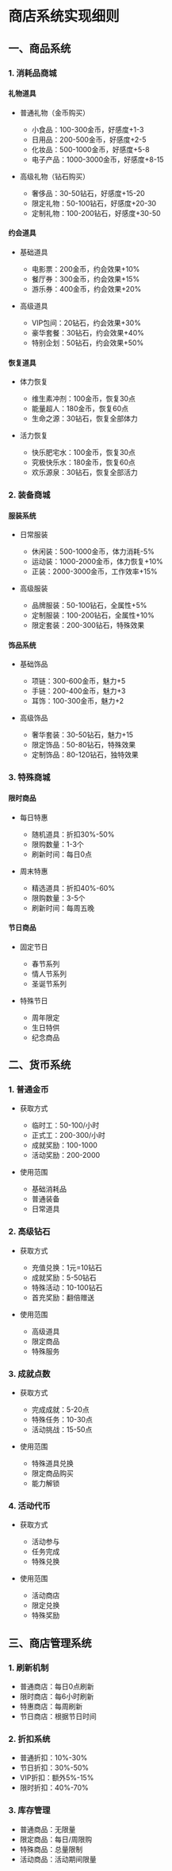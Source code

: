 # 商店系统实现细则

## 一、商品系统

### 1. 消耗品商城
#### 礼物道具
- 普通礼物（金币购买）
  - 小食品：100-300金币，好感度+1-3
  - 日用品：200-500金币，好感度+2-5
  - 化妆品：500-1000金币，好感度+5-8
  - 电子产品：1000-3000金币，好感度+8-15

- 高级礼物（钻石购买）
  - 奢侈品：30-50钻石，好感度+15-20
  - 限定礼物：50-100钻石，好感度+20-30
  - 定制礼物：100-200钻石，好感度+30-50

#### 约会道具
- 基础道具
  - 电影票：200金币，约会效果+10%
  - 餐厅券：300金币，约会效果+15%
  - 游乐券：400金币，约会效果+20%

- 高级道具
  - VIP包间：20钻石，约会效果+30%
  - 豪华套餐：30钻石，约会效果+40%
  - 特别企划：50钻石，约会效果+50%

#### 恢复道具
- 体力恢复
  - 维生素冲剂：100金币，恢复30点
  - 能量超人：180金币，恢复60点
  - 生命之源：30钻石，恢复全部体力

- 活力恢复
  - 快乐肥宅水：100金币，恢复30点
  - 究极快乐水：180金币，恢复60点
  - 欢乐源泉：30钻石，恢复全部活力

### 2. 装备商城
#### 服装系统
- 日常服装
  - 休闲装：500-1000金币，体力消耗-5%
  - 运动装：1000-2000金币，体力恢复+10%
  - 正装：2000-3000金币，工作效率+15%

- 高级服装
  - 品牌服装：50-100钻石，全属性+5%
  - 定制服装：100-200钻石，全属性+10%
  - 限定套装：200-300钻石，特殊效果

#### 饰品系统
- 基础饰品
  - 项链：300-600金币，魅力+5
  - 手链：200-400金币，魅力+3
  - 耳饰：100-300金币，魅力+2

- 高级饰品
  - 奢华套装：30-50钻石，魅力+15
  - 限定饰品：50-80钻石，特殊效果
  - 定制饰品：80-120钻石，独特效果

### 3. 特殊商城
#### 限时商品
- 每日特惠
  - 随机道具：折扣30%-50%
  - 限购数量：1-3个
  - 刷新时间：每日0点

- 周末特惠
  - 精选道具：折扣40%-60%
  - 限购数量：3-5个
  - 刷新时间：每周五晚

#### 节日商品
- 固定节日
  - 春节系列
  - 情人节系列
  - 圣诞节系列
  
- 特殊节日
  - 周年限定
  - 生日特供
  - 纪念商品

## 二、货币系统

### 1. 普通金币
- 获取方式
  - 临时工：50-100/小时
  - 正式工：200-300/小时
  - 成就奖励：100-1000
  - 活动奖励：200-2000

- 使用范围
  - 基础消耗品
  - 普通装备
  - 日常道具

### 2. 高级钻石
- 获取方式
  - 充值兑换：1元=10钻石
  - 成就奖励：5-50钻石
  - 特殊活动：10-100钻石
  - 首充奖励：翻倍赠送

- 使用范围
  - 高级道具
  - 限定商品
  - 特殊服务

### 3. 成就点数
- 获取方式
  - 完成成就：5-20点
  - 特殊任务：10-30点
  - 活动挑战：15-50点

- 使用范围
  - 特殊道具兑换
  - 限定商品购买
  - 能力解锁

### 4. 活动代币
- 获取方式
  - 活动参与
  - 任务完成
  - 特殊兑换

- 使用范围
  - 活动商店
  - 限定兑换
  - 特殊奖励

## 三、商店管理系统

### 1. 刷新机制
- 普通商店：每日0点刷新
- 限时商店：每6小时刷新
- 特惠商店：每周刷新
- 节日商店：根据节日时间

### 2. 折扣系统
- 普通折扣：10%-30%
- 节日折扣：30%-50%
- VIP折扣：额外5%-15%
- 限时折扣：40%-70%

### 3. 库存管理
- 普通商品：无限量
- 限定商品：每日/周限购
- 特殊商品：总量限制
- 活动商品：活动期间限量